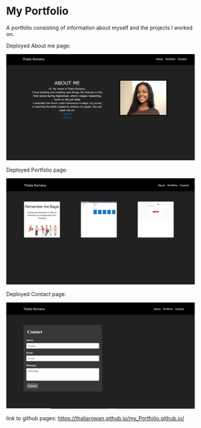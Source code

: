 

# My Portfolio

A portfolio consisting of information about myself and the projects I worked on.
 
Deployed About me page:
 
 ![](./src/assets/sc1.png)
 
 
 
 
Deployed Portfolio page:
 
 ![](./src/assets/sc2.png)
 
Deployed Contact page:
 
 ![](./src/assets/sc3.png)
 
link to github pages:  https://thaliarowan.github.io/my_Portfolio.github.io/
 
 
 
 

